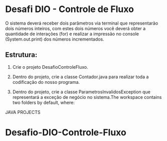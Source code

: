 # Desafi DIO - Controle de Fluxo

O sistema deverá receber dois parâmetros via terminal que representarão dois números inteiros, com estes dois números você deverá obter a quantidade de interações (for) e realizar a impressão no console (System.out.print) dos números incrementados.

## Estrutura:

1. Crie o projeto DesafioControleFluxo.

2. Dentro do projeto, crie a classe Contador.java para realizar toda a codificação do nosso programa.
3. Dentro do projeto, crie a classe ParametrosInvalidosException que representará a exceção de negócio no sistema.The workspace contains two folders by default, where:

JAVA PROJECTS
# Desafio-DIO-Controle-Fluxo
